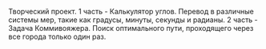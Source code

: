 Творческий проект.
1 часть - Калькулятор углов. Перевод в различные системы мер, такие как градусы, минуты, секунды и радианы.
2 часть - Задача Коммивояжера. Поиск оптимального пути, проходящего через все города только один раз.
